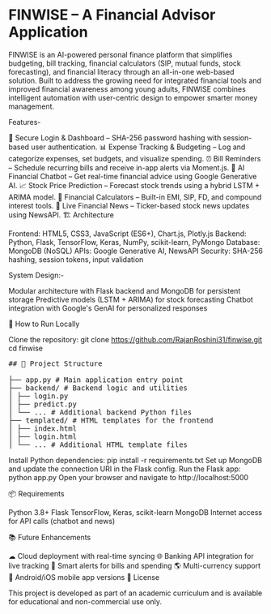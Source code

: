 # FINWISE – A Financial Advisor Application

FINWISE is an AI-powered personal finance platform that simplifies budgeting, bill tracking, financial calculators (SIP, mutual funds, stock forecasting), and financial literacy through an all-in-one web-based solution. Built to address the growing need for integrated financial tools and improved financial awareness among young adults, FINWISE combines intelligent automation with user-centric design to empower smarter money management.

Features-

🔐 Secure Login & Dashboard – SHA-256 password hashing with session-based user authentication.
📊 Expense Tracking & Budgeting – Log and categorize expenses, set budgets, and visualize spending.
⏰ Bill Reminders – Schedule recurring bills and receive in-app alerts via Moment.js.
🤖 AI Financial Chatbot – Get real-time financial advice using Google Generative AI.
📈 Stock Price Prediction – Forecast stock trends using a hybrid LSTM + ARIMA model.
🧮 Financial Calculators – Built-in EMI, SIP, FD, and compound interest tools.
📰 Live Financial News – Ticker-based stock news updates using NewsAPI.
🏗 Architecture

Frontend: HTML5, CSS3, JavaScript (ES6+), Chart.js, Plotly.js
Backend: Python, Flask, TensorFlow, Keras, NumPy, scikit-learn, PyMongo
Database: MongoDB (NoSQL)
APIs: Google Generative AI, NewsAPI
Security: SHA-256 hashing, session tokens, input validation

System Design:-

Modular architecture with Flask backend and MongoDB for persistent storage
Predictive models (LSTM + ARIMA) for stock forecasting
Chatbot integration with Google's GenAI for personalized responses

🚀 How to Run Locally

Clone the repository:
git clone https://github.com/RajanRoshini31/finwise.git
cd finwise
<pre>## 📁 Project Structure

├── app.py # Main application entry point 
├── backend/ # Backend logic and utilities
│ ├── login.py
│ ├── predict.py
│ └── ... # Additional backend Python files
├── templated/ # HTML templates for the frontend
│ ├── index.html
│ ├── login.html
│ └── ... # Additional HTML template files
</pre>
Install Python dependencies:
pip install -r requirements.txt
Set up MongoDB and update the connection URI in the Flask config.
Run the Flask app:
python app.py
Open your browser and navigate to http://localhost:5000

📦 Requirements

Python 3.8+
Flask
TensorFlow, Keras, scikit-learn
MongoDB
Internet access for API calls (chatbot and news)


📚 Future Enhancements

☁ Cloud deployment with real-time syncing
🌐 Banking API integration for live tracking
🔔 Smart alerts for bills and spending
🌎 Multi-currency support
📱 Android/iOS mobile app versions
📖 License

This project is developed as part of an academic curriculum and is available for educational and non-commercial use only.
